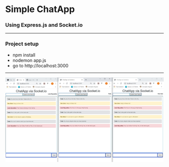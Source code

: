 # Simple ChatApp
### Using Express.js and Socket.io
---
### Project setup
- npm install
- nodemon app.js
- go to http://localhost:3000
---
![Screenshot](screenshot.jpg)
